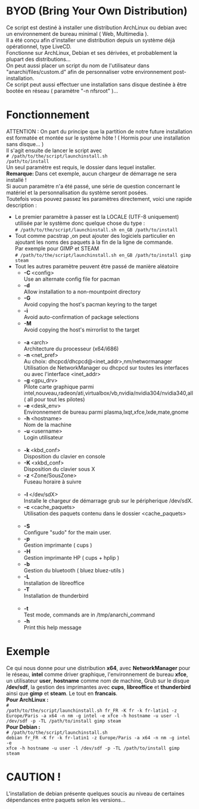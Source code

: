 # BYOD (Bring Your Own Distribution)
Ce script est destin&eacute; &agrave; installer une distribution ArchLinux ou debian avec un environnement de bureau minimal ( Web, Multimedia ).
<br />Il a &eacute;t&eacute; conçu afin d'installer une distribution depuis un syst&egrave;me d&eacute;j&agrave; op&eacute;rationnel, type LiveCD.<br />Fonctionne sur ArchLinux, Debian et ses dérivées, et probablement la plupart des distributions...
<br />On peut aussi placer un script du nom de l'utilisateur dans "anarchi/files/custom.d" afin de personnaliser votre environnement post-installation.
<br />Ce script peut aussi effectuer une installation sans disque destin&eacute;e &agrave; être boot&eacute;e en r&eacute;seau ( 
param&egrave;tre "-n nfsroot" )...
# Fonctionnement
ATTENTION : On part du principe que la partition de notre future installation est format&eacute;e et mont&eacute;e sur le syst&egrave;me hôte ! ( 
Hormis pour une installation sans disque... )<br />
Il s'agit ensuite de lancer le script avec<br />
<code># /path/to/the/script/launchinstall.sh /path/to/install</code><br />
Un seul param&egrave;tre est requis, le dossier dans lequel installer.<br />
<strong>Remarque: </strong>Dans cet exemple, aucun chargeur de d&eacute;marrage ne sera install&eacute; !<br />
Si aucun param&egrave;tre n'a &eacute;t&eacute; pass&eacute;, une s&eacute;rie de question concernant le mat&eacute;riel et la personnalisation du 
syst&egrave;me seront pos&eacute;es. <br />
Toutefois vous pouvez passez les param&egrave;tres directement, voici une rapide description :
<ul class="opts_list">
    <li>Le premier param&egrave;tre &agrave; passer est la LOCALE (UTF-8 uniquement) utilis&eacute;e par le syst&egrave;me donc quelque chose du type : <br /><code># /path/to/the/script/launchinstall.sh en_GB /path/to/install </code></li>
    <li>Tout comme pacstrap ,on peut ajouter des logiciels particulier en ajoutant les noms des paquets &agrave; la fin de la ligne de commande.<br />Par exemple pour GIMP et STEAM<br /><code># /path/to/the/script/launchinstall.sh en_GB /path/to/install gimp steam</code></li>
    <li>Tout les autres param&egrave;tre peuvent être pass&eacute; de mani&egrave;re al&eacute;atoire
    <ul class="opts_list">
        <!-- Pacstrap options -->
        <li><strong>-C </strong><span>&lt;config&gt;</span><br />
        Use an alternate config file for pacman</li>
        <li><strong>-d</strong><br />
        Allow installation to a non-mountpoint directory</li>
        <li><strong>-G</strong><br />
        Avoid copying the host's pacman keyring to the target</li>
        <li><strong>-i</strong><br />
        Avoid auto-confirmation of package selections</li>
        <li><strong>-M</strong><br />
        Avoid copying the host's mirrorlist to the target<br /><br /></li>
        <!-- Common options-->
        <li><strong>-a </strong><span>&lt;arch&gt;</span><br />
        Architecture du processeur (x64/i686)</li>
        <li><strong>-n </strong><span>&lt;net_pref&gt;</span><br />
        Au choix: dhcpcd/dhcpcd@&lt;inet_addr&gt;,nm/networmanager<br>
        Utilisation de NetworkManager ou dhcpcd sur toutes les interfaces ou avec l'interface &lt;inet_addr&gt;</li>
        <li><strong>-g </strong><span>&lt;gpu_drv&gt;</span><br />
        Pilote carte graphique parmi intel,nouveau,radeon/ati,virtualbox/vb,nvidia/nvidia304/nvidia340,all ( all pour tout les pilotes)</li>
        <li><strong>-e </strong><span>&lt;desk_env&gt;</span><br />
        Environnement de bureau parmi plasma,lxqt,xfce,lxde,mate,gnome</li>
        <li><strong>-h </strong><span>&lt;hostname&gt;</span><br />
        Nom de la machine</li>
        <li><strong>-u </strong><span>&lt;username&gt;</span><br />
        Login utilisateur<br /><br /></li>			
        <!-- Langage/Location options-->
        <li><strong>-k </strong><span>&lt;kbd_conf&gt;</span><br />
        Disposition du clavier en console</li>
        <li><strong>-K </strong><span>&lt;xkbd_conf&gt;</span><br />
        Disposition du clavier sous X</li>
        <li><strong>-z </strong><span>&lt;Zone/SousZone&gt;</span><br />
        Fuseau horaire &agrave; suivre<br /><br /></li>			
        <!-- Advanced -->
        <li><strong>-l </strong><span>&lt;/dev/sdX&gt;</span><br />
        Installe le chargeur de d&eacute;marrage grub sur le p&eacute;ripherique /dev/sdX.</li>
        <li><strong> -c </strong><span>&lt;cache_paquets&gt;</span><br />
        Utilisation des paquets contenu dans le dossier &lt;cache_paquets&gt;<br /><br /></li>			
        <!-- Other (Printing, Bluetooth, usefull softwares)-->
        <li><strong>-S </strong><br />
        Configure "sudo" for the main user.</li>
        <li><strong>-p</strong><br />
        Gestion imprimante ( cups )</li>
        <li><strong>-H</strong><br />
        Gestion imprimante HP ( cups + hplip )</li>
        <li><strong>-b</strong><br />
        Gestion du bluetooth ( bluez bluez-utils )</li>
        <li><strong>-L</strong><br />
        Installation de libreoffice</li>
        <li><strong>-T</strong><br />
        Installation de thunderbird<br /><br /></li>
        <li><strong>-t</strong><br />
        Test mode, commands are in /tmp/anarchi_command</li>
        <li><strong>-h</strong><br />
        Print this help message</li>
    </ul>
    </li>
</ul>	

# Exemple
Ce qui nous donne pour une distribution <strong>x64</strong>, avec <strong>NetworkManager</strong> pour le r&eacute;seau, <strong>intel</strong> comme driver graphique, l'environnement de bureau <strong>xfce</strong>, un utilisateur <strong>user</strong>, <strong>hostname</strong> comme nom de machine, Grub sur le disque <strong>/dev/sdf</strong>, la gestion des imprimantes avec <strong>cups</strong>, <strong>libreoffice</strong> et <strong>thunderbird</strong> ainsi que <strong>gimp</strong> et <strong>steam</strong>. Le tout en <strong>francais</strong>.<br />
 <strong>Pour ArchLinux :</strong><br />
<code># /path/to/the/script/launchinstall.sh fr_FR -K fr -k fr-latin1 -z Europe/Paris -a x64 -n nm -g intel  -e xfce -h hostname -u user -l /dev/sdf -p -TL /path/to/install gimp steam</code><br />
 <strong>Pour Debian :</strong><br />
<code># /path/to/the/script/launchinstall.sh debian fr_FR -K fr -k fr-latin1 -z Europe/Paris -a x64 -n nm -g intel  -e xfce -h hostname -u user -l /dev/sdf -p -TL /path/to/install gimp steam</code>
# CAUTION !
L'installation de debian présente quelques soucis au niveau de certaines dépendances entre paquets selon les versions...<br />
